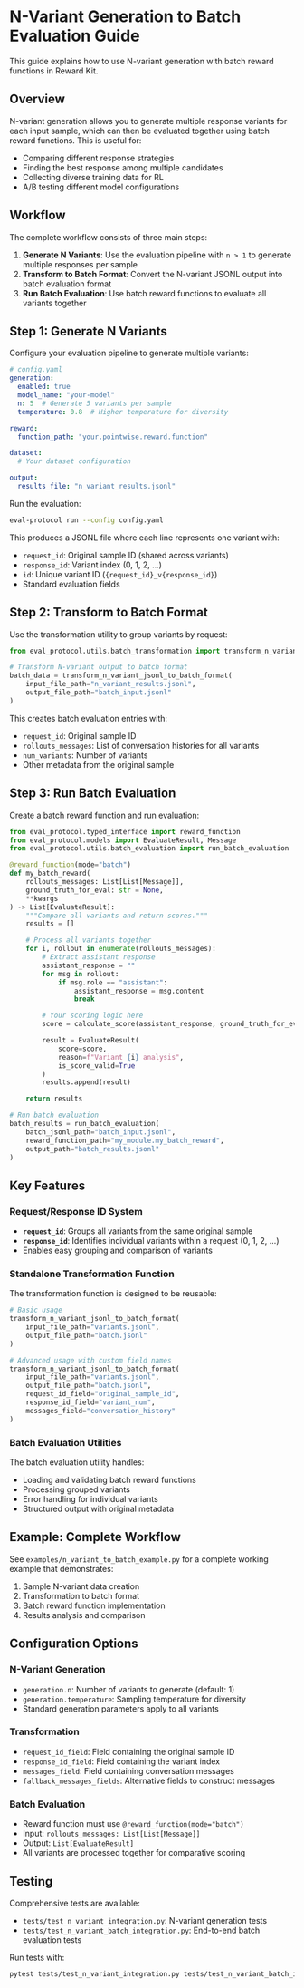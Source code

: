# N-Variant Generation to Batch Evaluation Guide

This guide explains how to use N-variant generation with batch reward functions in Reward Kit.

## Overview

N-variant generation allows you to generate multiple response variants for each input sample, which can then be evaluated together using batch reward functions. This is useful for:

- Comparing different response strategies
- Finding the best response among multiple candidates
- Collecting diverse training data for RL
- A/B testing different model configurations

## Workflow

The complete workflow consists of three main steps:

1. **Generate N Variants**: Use the evaluation pipeline with `n > 1` to generate multiple responses per sample
2. **Transform to Batch Format**: Convert the N-variant JSONL output into batch evaluation format
3. **Run Batch Evaluation**: Use batch reward functions to evaluate all variants together

## Step 1: Generate N Variants

Configure your evaluation pipeline to generate multiple variants:

```yaml
# config.yaml
generation:
  enabled: true
  model_name: "your-model"
  n: 5  # Generate 5 variants per sample
  temperature: 0.8  # Higher temperature for diversity

reward:
  function_path: "your.pointwise.reward.function"

dataset:
  # Your dataset configuration

output:
  results_file: "n_variant_results.jsonl"
```

Run the evaluation:

```bash
eval-protocol run --config config.yaml
```

This produces a JSONL file where each line represents one variant with:
- `request_id`: Original sample ID (shared across variants)
- `response_id`: Variant index (0, 1, 2, ...)
- `id`: Unique variant ID (`{request_id}_v{response_id}`)
- Standard evaluation fields

## Step 2: Transform to Batch Format

Use the transformation utility to group variants by request:

```python
from eval_protocol.utils.batch_transformation import transform_n_variant_jsonl_to_batch_format

# Transform N-variant output to batch format
batch_data = transform_n_variant_jsonl_to_batch_format(
    input_file_path="n_variant_results.jsonl",
    output_file_path="batch_input.jsonl"
)
```

This creates batch evaluation entries with:
- `request_id`: Original sample ID
- `rollouts_messages`: List of conversation histories for all variants
- `num_variants`: Number of variants
- Other metadata from the original sample

## Step 3: Run Batch Evaluation

Create a batch reward function and run evaluation:

```python
from eval_protocol.typed_interface import reward_function
from eval_protocol.models import EvaluateResult, Message
from eval_protocol.utils.batch_evaluation import run_batch_evaluation

@reward_function(mode="batch")
def my_batch_reward(
    rollouts_messages: List[List[Message]],
    ground_truth_for_eval: str = None,
    **kwargs
) -> List[EvaluateResult]:
    """Compare all variants and return scores."""
    results = []

    # Process all variants together
    for i, rollout in enumerate(rollouts_messages):
        # Extract assistant response
        assistant_response = ""
        for msg in rollout:
            if msg.role == "assistant":
                assistant_response = msg.content
                break

        # Your scoring logic here
        score = calculate_score(assistant_response, ground_truth_for_eval)

        result = EvaluateResult(
            score=score,
            reason=f"Variant {i} analysis",
            is_score_valid=True
        )
        results.append(result)

    return results

# Run batch evaluation
batch_results = run_batch_evaluation(
    batch_jsonl_path="batch_input.jsonl",
    reward_function_path="my_module.my_batch_reward",
    output_path="batch_results.jsonl"
)
```

## Key Features

### Request/Response ID System

- **`request_id`**: Groups all variants from the same original sample
- **`response_id`**: Identifies individual variants within a request (0, 1, 2, ...)
- Enables easy grouping and comparison of variants

### Standalone Transformation Function

The transformation function is designed to be reusable:

```python
# Basic usage
transform_n_variant_jsonl_to_batch_format(
    input_file_path="variants.jsonl",
    output_file_path="batch.jsonl"
)

# Advanced usage with custom field names
transform_n_variant_jsonl_to_batch_format(
    input_file_path="variants.jsonl",
    output_file_path="batch.jsonl",
    request_id_field="original_sample_id",
    response_id_field="variant_num",
    messages_field="conversation_history"
)
```

### Batch Evaluation Utilities

The batch evaluation utility handles:
- Loading and validating batch reward functions
- Processing grouped variants
- Error handling for individual variants
- Structured output with original metadata

## Example: Complete Workflow

See `examples/n_variant_to_batch_example.py` for a complete working example that demonstrates:

1. Sample N-variant data creation
2. Transformation to batch format
3. Batch reward function implementation
4. Results analysis and comparison

## Configuration Options

### N-Variant Generation
- `generation.n`: Number of variants to generate (default: 1)
- `generation.temperature`: Sampling temperature for diversity
- Standard generation parameters apply to all variants

### Transformation
- `request_id_field`: Field containing the original sample ID
- `response_id_field`: Field containing the variant index
- `messages_field`: Field containing conversation messages
- `fallback_messages_fields`: Alternative fields to construct messages

### Batch Evaluation
- Reward function must use `@reward_function(mode="batch")`
- Input: `rollouts_messages: List[List[Message]]`
- Output: `List[EvaluateResult]`
- All variants are processed together for comparative scoring

## Testing

Comprehensive tests are available:
- `tests/test_n_variant_integration.py`: N-variant generation tests
- `tests/test_n_variant_batch_integration.py`: End-to-end batch evaluation tests

Run tests with:
```bash
pytest tests/test_n_variant_integration.py tests/test_n_variant_batch_integration.py -v
```
